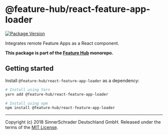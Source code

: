 # @feature-hub/react-feature-app-loader

[![Package Version](https://img.shields.io/npm/v/@feature-hub/react-feature-app-loader.svg)](https://yarnpkg.com/en/package/@feature-hub/react-feature-app-loader)

Integrates remote Feature Apps as a React component.

**This package is part of the
[Feature Hub](https://github.com/sinnerschrader/feature-hub) monorepo.**

## Getting started

Install `@feature-hub/react-feature-app-loader` as a dependency:

```sh
# Install using Yarn
yarn add @feature-hub/react-feature-app-loader
```

```sh
# Install using npm
npm install @feature-hub/react-feature-app-loader
```

---

Copyright (c) 2018 SinnerSchrader Deutschland GmbH. Released under the terms of
the
[MIT License](https://github.com/sinnerschrader/feature-hub/blob/master/LICENSE).
